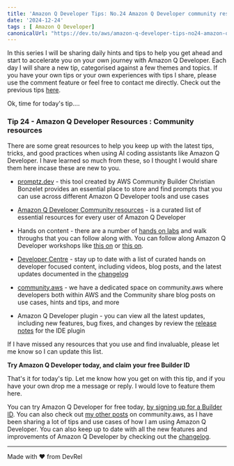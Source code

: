 ```yaml
---
title: 'Amazon Q Developer Tips: No.24 Amazon Q Developer community resources'
date: '2024-12-24'
tags : [ Amazon Q Developer]
canonicalUrl: "https://dev.to/aws/amazon-q-developer-tips-no24-amazon-q-developer-community-resources-2knh"
---
```


In this series I will be sharing daily hints and tips to help you get ahead and start to accelerate you on your own journey with Amazon Q Developer. Each day I will share a new tip, categorised against a few themes and topics. If you have your own tips or your own experiences with tips I share, please use the comment feature or feel free to contact me directly. Check out the previous tips [here](https://dev.to/aws/amazon-q-developer-tips-no23-debugging-with-amazon-q-11ee).

Ok, time for today's tip....

### Tip 24 - Amazon Q Developer Resources : Community resources

There are some great resources to help you keep up with the latest tips, tricks, and good practices when using AI coding assistants like Amazon Q Developer. I have learned so much from these, so I thought I would share them here incase these are new to you.

* [promptz.dev](https://www.promptz.dev/) - this tool created by AWS Community Builder Christian Bonzelet provides an essential place to store and find prompts that you can use across different Amazon Q Developer tools and use cases

* [Amazon Q Developer Community resources](https://github.com/cremich/awesome-q-developer) - is a curated list of essential resources for every user of Amazon Q Developer

* Hands on content - there are a number of [hands on labs](https://github.com/094459/porto-techhub-amazon-q-workshop/tree/main) and walk throughs that you can follow along with. You can follow along Amazon Q Developer workshops like [this on](https://catalog.workshops.aws/q-developer/en-US) or [this on](https://catalog.us-east-1.prod.workshops.aws/workshops/e2226eb6-f109-47ae-b2c5-f02bf73b7d0e/en-US/10-introduction).

* [Developer Centre](https://aws.amazon.com/developer/generative-ai/amazon-q/) - stay up to date with a list of curated hands on developer focused content, including videos, blog posts, and the latest updates documented in the [changelog](https://aws.amazon.com/developer/generative-ai/amazon-q/change-log/)

* [community.aws](https://community.aws/amazon-q) - we have a dedicated space on community.aws where developers both within AWS and the Community share blog posts on use cases, hints and tips, and more

* Amazon Q Developer plugin - you can view all the latest updates, including new features, bug fixes, and changes by review the [release notes](https://github.com/aws/aws-toolkit-vscode/releases) for the IDE plugin

If I have missed any resources that you use and find invaluable, please let me know so I can update this list.

**Try Amazon Q Developer today, and claim your free Builder ID**

That's it for today's tip. Let me know how you get on with this tip, and if you have your own drop me a message or reply. I would love to feature them here.

You can try Amazon Q Developer for free today, [by signing up for a Builder ID](https://community.aws/builderid?trk=34e0ecce-8101-42c4-840a-fe6170420294&sc_channel=el). You can also check out [my other posts](https://community.aws/@ricsueaws) on community.aws, as I have been sharing a lot of tips and use cases of how I am using Amazon Q Developer. You can also keep up to date with all the new features and improvements of Amazon Q Developer by checking out the [changelog](https://aws.amazon.com/developer/generative-ai/amazon-q/change-log/).


---
Made with ♥ from DevRel
